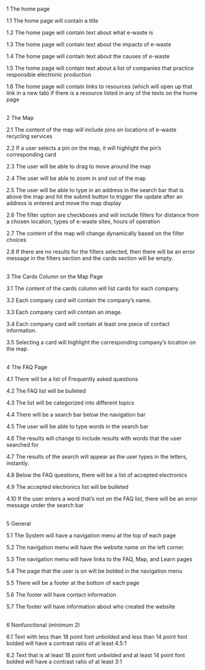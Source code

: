 
1 The home page

1.1 The home page will contain a title

1.2 The home page will contain text about what e-waste is

1.3 The home page will contain text about the impacts of e-waste

1.4 The home page will contain text about the causes of e-waste

1.5 The home page will contain text about a list of companies that practice responsible electronic production

1.6 The home page will contain links to resources (which will open up that link in a new tab) if there is a resource listed in any of the texts on the home page
<br/><br/>

2 The Map

2.1 The content of the map will include pins on locations of e-waste recycling services

2.2 If a user selects a pin on the map, it will highlight the pin’s corresponding card

2.3 The user will be able to drag to move around the map

2.4 The user will be able to zoom in and out of the map

2.5 The user will be able to type in an address in the search bar that is above the map and hit the submit button to trigger the update after an address is entered and move the map display

2.6 The filter option are checkboxes and will include filters for distance from a chosen location, types of e-waste sites, hours of operation

2.7 The content of the map will change dynamically based on the filter choices

2.8 If there are no results for the filters selected, then there will be an error message in the filters section and the cards section will be empty.
<br/><br/>

3 The Cards Column on the Map Page

3.1 The content of the cards column will list cards for each company.

3.2 Each company card will contain the company’s name.

3.3 Each company card will contain an image.

3.4 Each company card will contain at least one piece of contact information.

3.5 Selecting a card will highlight the corresponding company’s location on the map.
<br/><br/>

4 The FAQ Page

4.1 There will be a list of Frequently asked questions

4.2 The FAQ list will be bulleted

4.3 The list will be categorized into different topics

4.4 There will be a search bar below the navigation bar

4.5 The user will be able to type words in the search bar

4.6 The results will change to include results with words that the user searched for

4.7 The results of the search will appear as the user types in the letters, instantly.

4.8 Below the FAQ questions, there will be a list of accepted electronics

4.9 The accepted electronics list will be bulleted

4.10 If the user enters a word that’s not on the FAQ list, there will be an error message under the search bar
<br/><br/>

5 General

5.1 The System will have a navigation menu at the top of each page

5.2 The navigation menu will have the website name on the left corner.

5.3 The navigation menu will have links to the FAQ, Map, and Learn pages

5.4 The page that the user is on will be bolded in the navigation menu

5.5 There will be a footer at the bottom of each page

5.6 The footer will have contact information

5.7 The footer will have information about who created the website
<br/><br/>

6 Nonfunctional (minimum 2)

6.1 Text with less than 18 point font unbolded and less than 14 point font bolded will have a contrast ratio of at least 4.5:1

6.2 Text that is at least 18 point font unbolded and at least 14 point font bolded will have a contrast ratio of at least 3:1
